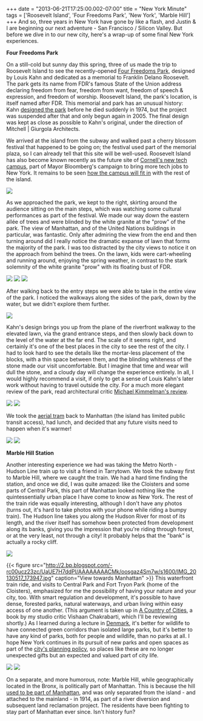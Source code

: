 +++
date = "2013-06-21T17:25:00.002-07:00"
title = "New York Minute"
tags = ['Roosevelt Island', 'Four Freedoms Park', 'New York', 'Marble Hill']
+++
And so, three years in New York have gone by like a flash, and Justin & I are beginning our next adventure - San Francisco / Silicon Valley.  But before we dive in to our new city, here's a wrap-up of some final New York experiences.

**Four Freedoms Park**

On a still-cold but sunny day this spring, three of us made the trip to Roosevelt Island to see the recently-opened [Four Freedoms Park](http://www.fdrfourfreedomspark.org/), designed by Louis Kahn and dedicated as a memorial to Franklin Delano Roosevelt.  The park gets its name from FDR's famous State of the Union address declaring freedom from fear, freedom from want, freedom of speech & expression, and freedom of worship.  Roosevelt Island, the park's location, is itself named after FDR.  This memorial and park has an unusual history: Kahn [designed the park](http://en.wikipedia.org/wiki/Four_Freedoms_Park) before he died suddenly in 1974, but the project was suspended after that and only begun again in 2005.  The final design was kept as close as possible to Kahn's original, under the direction of Mitchell | Giurgola Architects.

We arrived at the island from the subway and walked past a cherry blossom festival that happened to be going on; the festival used part of the memorial plaza, so I can already tell that this site will be well-used.  Roosevelt Island has also become known recently as the future site of [Cornell's new tech campus](http://www.archdaily.com/370910/council-approves-cornell-s-net-zero-tech-campus-on-roosevelt-island/), part of Mayor Bloomberg's campaign to bring more tech jobs to New York.  It remains to be seen [how the campus will fit in](http://www.nytimes.com/2011/12/20/nyregion/new-cornell-campus-may-awaken-roosevelt-island.html) with the rest of the island.

<img src="http://3.bp.blogspot.com/-uQj-i4BQbKg/UcPrFCp9Q6I/AAAAAAAACaM/2jAsUEgtmvE/s1600/IMG_9141.jpg"/>

As we approached the park, we kept to the right, skirting around the audience sitting on the main steps, which was watching some cultural performances as part of the festival.  We made our way down the eastern allée of trees and were blinded by the white granite at the "prow" of the park.  The view of Manhattan, and of the United Nations buildings in particular, was fantastic.  Only after admiring the view from the end and then turning around did I really notice the dramatic expanse of lawn that forms the majority of the park.  I was too distracted by the city views to notice it on the approach from behind the trees.  On the lawn, kids were cart-wheeling and running around, enjoying the spring weather, in contrast to the stark solemnity of the white granite "prow" with its floating bust of FDR.

<img src="http://3.bp.blogspot.com/-fSYNI7gO-Qs/UcPrFydu5nI/AAAAAAAACag/jTIsTHw7aM4/s1600/IMG_9168.jpg"/>

<img src="http://1.bp.blogspot.com/-isE5_O-dc-U/UcPrGVWBLVI/AAAAAAAACak/6iPhDr8e2cE/s1600/IMG_9178.jpg"/>

<img src="http://2.bp.blogspot.com/-Z1RMgF2XN54/UcPrGxVcdrI/AAAAAAAACas/XvtstXbh0YU/s1600/IMG_9184.jpg"/>

After walking back to the entry steps we were able to take in the entire view of the park.  I noticed the walkways along the sides of the park, down by the water, but we didn't explore them further.

<img src="http://1.bp.blogspot.com/-qdvhCM5RSH8/UcPrHGIU_pI/AAAAAAAACa0/Uf2kgkkja3A/s1600/IMG_9185.jpg"/>

Kahn's design brings you up from the plane of the riverfront walkway to the elevated lawn, via the grand entrance steps, and then slowly back down to the level of the water at the far end.  The scale of it seems right, and certainly it's one of the best places in the city to see the rest of the city.  I had to look hard to see the details like the mortar-less placement of the blocks, with a thin space between them, and the blinding whiteness of the stone made our visit uncomfortable.  But I imagine that time and wear will dull the stone, and a cloudy day will change the experience entirely.  In all, I would highly recommend a visit, if only to get a sense of Louis Kahn's later work without having to travel outside the city.  For a much more elegant review of the park, read architectural critic [Michael Kimmelman's review](http://www.nytimes.com/2012/09/13/arts/design/louis-kahns-franklin-d-roosevelt-four-freedoms-park-to-open.html).

<img src="http://4.bp.blogspot.com/-3xUOcGxtR1s/UcPrLP3lYjI/AAAAAAAACbQ/e3h78pvA7nc/s1600/IMG_9167.jpg"/>

<img src="http://3.bp.blogspot.com/-pepD27xHEP0/UcPrLgVHviI/AAAAAAAACbU/9eP-5z1U48Q/s1600/IMG_9161.jpg"/>

We took the [aerial tram](http://en.wikipedia.org/wiki/Roosevelt_Island_Tramway) back to Manhattan (the island has limited public transit access), had lunch, and decided that any future visits need to happen when it's warmer!

<img src="http://2.bp.blogspot.com/-op1ERkzh0A0/UcPrKjv-aBI/AAAAAAAACbE/p0r0bjtUj_c/s1600/IMG_9207.jpg"/>

<img src="http://2.bp.blogspot.com/-VdSOsTtH7qQ/UcPrKX2MdBI/AAAAAAAACbA/kv4NITR8MBE/s1600/IMG_9199.jpg"/>

**Marble Hill Station**

Another interesting experience we had was taking the Metro North - Hudson Line train up to visit a friend in Tarrytown.  We took the subway first to Marble Hill, where we caught the train.  We had a hard time finding the station, and once we did, I was quite amazed: like the Cloisters and some parts of Central Park, this part of Manhattan looked nothing like the quintessentially urban place I have come to know as New York.  The rest of the train ride was equally interesting, although I don't have any photos (turns out, it's hard to take photos with your phone while riding a bumpy train).  The Hudson line takes you along the Hudson River for most of its length, and the river itself has somehow been protected from development along its banks, giving you the impression that you're riding through forest, or at the very least, not through a city!  It probably helps that the "bank" is actually a rocky cliff.

<img src="http://3.bp.blogspot.com/-lkpsAZwmhOo/UaUE7IQ5zWI/AAAAAAAACLw/N-x8MyHJHcA/s1600/IMG_20130517_173928.jpg"/>

{{< figure src="http://2.bp.blogspot.com/-rc00ucz23zc/UaUE7H7ddPI/AAAAAAAACMk/oosgaz4Sm7w/s1600/IMG_20130517_173947.jpg" caption="View towards Manhattan" >}}
This waterfront train ride, and visits to Central Park and Fort Tryon Park (home of the Cloisters), emphasized for me the possibility of having your nature and your city, too.  With smart regulation and development, it's possible to have dense, forested parks, natural waterways, and urban living within easy access of one another.  (This argument is taken up in [A Country of Cities](http://www.amazon.com/Country-Cities-Manifesto-Urban-America/dp/1935202170/), a book by my studio critic Vishaan Chakrabarti, which I'll be reviewing shortly.)  As I learned during a lecture in [Denmark](http://notbuiltinaday.blogspot.com/2012/10/urban-design-studio-suburban-retrofit.html), it's better for wildlife to have connected green corridors than isolated large parks, but it's better to have any kind of parks, both for people and wildlife, than no parks at all.  I hope New York continues in its pursuit of new parks and open spaces as part of the [city's planning policy](http://www.nycgovparks.org/greening/sustainable-parks/planyc), so places like these are no longer unexpected gifts but an expected and valued part of city life.

<img src="http://4.bp.blogspot.com/-pmJV1l5_-Ig/UaUE7C_wzXI/AAAAAAAACKI/K6ZzPCMtIlw/s1600/IMG_20130517_173913.jpg"/>

<img src="http://1.bp.blogspot.com/-5qeguKFo28k/UaUE7M9CYJI/AAAAAAAACLE/O-SfT_5hntQ/s1600/IMG_20130517_173956.jpg"/>

On a separate, and more humorous, note: Marble Hill, while geographically located in the Bronx, is politically part of Manhattan.  This is because the hill [used to be part of Manhattan](http://en.wikipedia.org/wiki/Marble_Hill,_Manhattan), and was only separated from the island - and attached to the mainland - in 1914, as part of a river diversion and subsequent land reclamation project.  The residents have been fighting to stay part of Manhattan ever since.  Isn't history fun?
